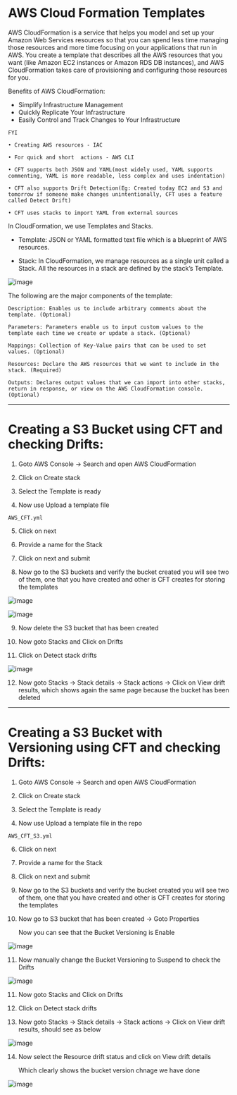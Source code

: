 # AWS Cloud Formation Templates

AWS CloudFormation is a service that helps you model and set up your Amazon Web Services resources so that you can spend less time managing those resources and more time focusing on your applications that run in AWS. You create a template that describes all the AWS resources that you want (like Amazon EC2 instances or Amazon RDS DB instances), and AWS CloudFormation takes care of provisioning and configuring those resources for you.

Benefits of AWS CloudFormation:

- Simplify Infrastructure Management
- Quickly Replicate Your Infrastructure
- Easily Control and Track Changes to Your Infrastructure

```
FYI

• Creating AWS resources - IAC

• For quick and short  actions - AWS CLI

• CFT supports both JSON and YAML(most widely used, YAML supports commenting, YAML is more readable, less complex and uses indentation)

• CFT also supports Drift Detection(Eg: Created today EC2 and S3 and tomorrow if someone make changes unintentionally, CFT uses a feature called Detect Drift)

• CFT uses stacks to import YAML from external sources
```


In CloudFormation, we use Templates and Stacks.

- Template: JSON or YAML formatted text file which is a blueprint of AWS resources.

- Stack: In CloudFormation, we manage resources as a single unit called a Stack. All the resources in a stack are defined by the stack’s Template.

![image](https://github.com/Pavan-1997/AWS_CFT/assets/32020205/3a4f1e5b-ad8f-449c-8870-24059b13329c)


The following are the major components of the template:

```
Description: Enables us to include arbitrary comments about the template. (Optional)

Parameters: Parameters enable us to input custom values to the template each time we create or update a stack. (Optional)

Mappings: Collection of Key-Value pairs that can be used to set values. (Optional)

Resources: Declare the AWS resources that we want to include in the stack. (Required)

Outputs: Declares output values that we can import into other stacks, return in response, or view on the AWS CloudFormation console. (Optional)
```
---
# Creating a S3 Bucket using CFT and checking Drifts:

1. Goto AWS Console -> Search and open AWS CloudFormation

2. Click on Create stack

3. Select the Template is ready

4. Now use Upload a template file

```
AWS_CFT.yml
```

5.  Click on next

6. Provide a name for the Stack

7. Click on next and submit

8. Now go to the S3 buckets and verify the bucket created you will see two of them, one that you have created and other is CFT creates for storing the templates

![image](https://github.com/Pavan-1997/AWS_CFT/assets/32020205/cae09598-6195-4014-80d1-da49ae0d59e3)

![image](https://github.com/Pavan-1997/AWS_CFT/assets/32020205/490ab52b-3611-4ad0-ac85-1e7cb97c141e)

9. Now delete the S3 bucket that has been created 

10. Now goto Stacks and Click on Drifts

11. Click on Detect stack drifts

![image](https://github.com/Pavan-1997/AWS_CFT/assets/32020205/842cdc84-9d04-4534-a934-3c41252cc278)

12. Now goto Stacks -> Stack details -> Stack actions -> Click on View drift results, which shows again the same page because the bucket has been deleted

---
# Creating a S3 Bucket with Versioning using CFT and checking Drifts:

1. Goto AWS Console -> Search and open AWS CloudFormation

2. Click on Create stack

3. Select the Template is ready

4. Now use Upload a template file in the repo

```
AWS_CFT_S3.yml
```

6.  Click on next

7. Provide a name for the Stack

8. Click on next and submit

9. Now go to the S3 buckets and verify the bucket created you will see two of them, one that you have created and other is CFT creates for storing the templates

10. Now go to S3 bucket that has been created -> Goto Properties

    Now you can see that the Bucket Versioning is Enable
   
![image](https://github.com/Pavan-1997/AWS_CFT/assets/32020205/a0e9b174-d2c4-457e-9599-f6dcfe1f2705)

11. Now manually change the Bucket Versioning to Suspend to check the Drifts

![image](https://github.com/Pavan-1997/AWS_CFT/assets/32020205/7633246a-852f-4de1-b74d-afcf01c930b5)

11. Now goto Stacks and Click on Drifts

12. Click on Detect stack drifts

13. Now goto Stacks -> Stack details -> Stack actions -> Click on View drift results, should see as below

![image](https://github.com/Pavan-1997/AWS_CFT/assets/32020205/d60f1e97-d174-4a91-bc67-3b96cb2197ea)

14. Now select the Resource drift status and click on  View drift details

    Which clearly shows the bucket version chnage we have done
    
![image](https://github.com/Pavan-1997/AWS_CFT/assets/32020205/8975a1b1-2d78-44e1-9406-a8c50a1f9e07)

